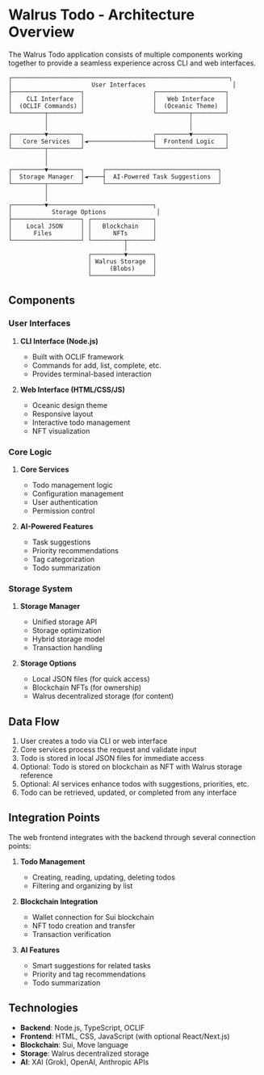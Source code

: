 # Walrus Todo - Architecture Overview

The Walrus Todo application consists of multiple components working together to provide a seamless experience across CLI and web interfaces.

```
┌────────────────────────────────────────────────────────────┐
│                      User Interfaces                        │
├───────────────────┐                   ┌───────────────────┐
│    CLI Interface  │                   │   Web Interface   │
│  (OCLIF Commands) │                   │  (Oceanic Theme)  │
└─────────┬─────────┘                   └─────────┬─────────┘
          │                                       │
          │                                       │
┌─────────▼─────────┐                   ┌─────────▼─────────┐
│   Core Services   │◄──────────────────┤  Frontend Logic   │
└─────────┬─────────┘                   └───────────────────┘
          │
          │
┌─────────▼─────────┐     ┌───────────────────────────────┐
│  Storage Manager  │◄────┤  AI-Powered Task Suggestions  │
└─────────┬─────────┘     └───────────────────────────────┘
          │
          │
┌─────────▼─────────────────────────────┐
│           Storage Options              │
├───────────────────┐ ┌─────────────────┐
│    Local JSON     │ │   Blockchain    │
│      Files        │ │      NFTs       │
└───────────────────┘ └─────────┬───────┘
                                │
                      ┌─────────▼───────┐
                      │ Walrus Storage  │
                      │     (Blobs)     │
                      └─────────────────┘
```

## Components

### User Interfaces

1. **CLI Interface (Node.js)**
   - Built with OCLIF framework
   - Commands for add, list, complete, etc.
   - Provides terminal-based interaction

2. **Web Interface (HTML/CSS/JS)**
   - Oceanic design theme
   - Responsive layout
   - Interactive todo management
   - NFT visualization

### Core Logic

1. **Core Services**
   - Todo management logic
   - Configuration management
   - User authentication
   - Permission control

2. **AI-Powered Features**
   - Task suggestions
   - Priority recommendations
   - Tag categorization
   - Todo summarization

### Storage System

1. **Storage Manager**
   - Unified storage API
   - Storage optimization
   - Hybrid storage model
   - Transaction handling

2. **Storage Options**
   - Local JSON files (for quick access)
   - Blockchain NFTs (for ownership)
   - Walrus decentralized storage (for content)

## Data Flow

1. User creates a todo via CLI or web interface
2. Core services process the request and validate input
3. Todo is stored in local JSON files for immediate access
4. Optional: Todo is stored on blockchain as NFT with Walrus storage reference
5. Optional: AI services enhance todos with suggestions, priorities, etc.
6. Todo can be retrieved, updated, or completed from any interface

## Integration Points

The web frontend integrates with the backend through several connection points:

1. **Todo Management**
   - Creating, reading, updating, deleting todos
   - Filtering and organizing by list

2. **Blockchain Integration**
   - Wallet connection for Sui blockchain
   - NFT todo creation and transfer
   - Transaction verification

3. **AI Features**
   - Smart suggestions for related tasks
   - Priority and tag recommendations
   - Todo summarization

## Technologies

- **Backend**: Node.js, TypeScript, OCLIF
- **Frontend**: HTML, CSS, JavaScript (with optional React/Next.js)
- **Blockchain**: Sui, Move language
- **Storage**: Walrus decentralized storage
- **AI**: XAI (Grok), OpenAI, Anthropic APIs